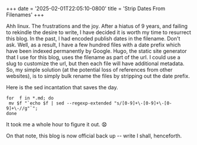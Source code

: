 +++
date = '2025-02-01T22:05:10-0800'
title = 'Strip Dates From Filenames'
+++

Ahh linux. The frustrations and the joy. After a hiatus of 9 years, and failing to rekindle the desire to write, I have decided it is worth my time to resurrect this blog. In the past, I had encoded publish dates in the filename. Don't ask. Well, as a result, I have a few hundred files with a date prefix which have been indexed permanently by Google. Hugo, the static site generator that I use for this blog, uses the filename as part of the url. I could use a slug to customize the url, but then each file will have additional metadata. So, my simple solution (at the potential loss of references from other websites), is to simply bulk rename the files by stripping out the date prefix.

Here is the sed incantation that saves the day.

```
for  f in *.md; do                                  
 mv $f "`echo $f | sed --regexp-extended "s/[0-9]+\-[0-9]+\-[0-9]+\-//g"`";
done
```

It took me a whole hour to figure it out. :anguished:

On that note, this blog is now official back up -- write I shall, henceforth.


